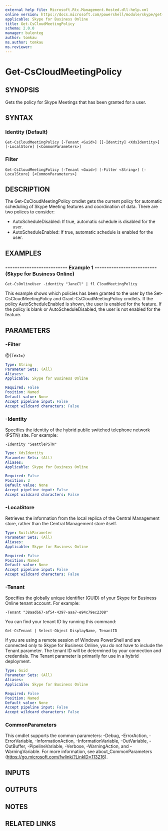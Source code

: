 ```yaml
---
external help file: Microsoft.Rtc.Management.Hosted.dll-help.xml 
online version: https://docs.microsoft.com/powershell/module/skype/get-cscloudmeetingpolicy
applicable: Skype for Business Online
title: Get-CsCloudMeetingPolicy
schema: 2.0.0
manager: bulenteg
author: tomkau
ms.author: tomkau
ms.reviewer:
---
```


# Get-CsCloudMeetingPolicy

## SYNOPSIS
Gets the policy for Skype Meetings that has been granted for a user.

## SYNTAX

### Identity (Default)
```
Get-CsCloudMeetingPolicy [-Tenant <Guid>] [[-Identity] <XdsIdentity>] [-LocalStore] [<CommonParameters>]
```

### Filter
```
Get-CsCloudMeetingPolicy [-Tenant <Guid>] [-Filter <String>] [-LocalStore] [<CommonParameters>]
```

## DESCRIPTION
The Get-CsCloudMeetingPolicy cmdlet gets the current policy for automatic scheduling of Skype Meeting features and coordination of data.
There are two polices to consider:

- AutoScheduleDisabled: 
If true, automatic schedule is disabled for the user.
- AutoScheduleEnabled:
If true, automatic schedule is enabled for the user.

## EXAMPLES

### -------------------------- Example 1 -------------------------- (Skype for Business Online)
```
Get-CsOnlineUser -identity "JaneCl" | fl CloudMeetingPolicy
```

This example shows which policies has been granted to the user by the Set-CsCloudMeetingPolicy and Grant-CsCloudMeetingPolicy cmdlets.
If the policy AutoScheduleEnabled is shown, the user is enabled for the feature.
If the policy is blank or AutoScheduleDisabled, the user is not enabled for the feature.


## PARAMETERS

### -Filter
@{Text=}

```yaml
Type: String
Parameter Sets: (All)
Aliases: 
Applicable: Skype for Business Online

Required: False
Position: Named
Default value: None
Accept pipeline input: False
Accept wildcard characters: False
```

### -Identity
Specifies the identity of the hybrid public switched telephone network (PSTN) site.
For example: 

`-Identity "SeattlePSTN"`

```yaml
Type: XdsIdentity
Parameter Sets: (All)
Aliases: 
Applicable: Skype for Business Online

Required: False
Position: 2
Default value: None
Accept pipeline input: False
Accept wildcard characters: False
```

### -LocalStore
Retrieves the information from the local replica of the Central Management store, rather than the Central Management store itself.

```yaml
Type: SwitchParameter
Parameter Sets: (All)
Aliases: 
Applicable: Skype for Business Online

Required: False
Position: Named
Default value: None
Accept pipeline input: False
Accept wildcard characters: False
```

### -Tenant
Specifies the globally unique identifier (GUID) of your Skype for Business Online tenant account.
For example: 

`-Tenant "38aad667-af54-4397-aaa7-e94c79ec2308"`

You can find your tenant ID by running this command: 

`Get-CsTenant | Select-Object DisplayName, TenantID`

If you are using a remote session of Windows PowerShell and are connected only to Skype for Business Online, you do not have to include the Tenant parameter.
The tenant ID will be determined by your connection and credentials.
The Tenant parameter is primarily for use in a hybrid deployment.

```yaml
Type: Guid
Parameter Sets: (All)
Aliases: 
Applicable: Skype for Business Online

Required: False
Position: Named
Default value: None
Accept pipeline input: False
Accept wildcard characters: False
```

### CommonParameters
This cmdlet supports the common parameters: -Debug, -ErrorAction, -ErrorVariable, -InformationAction, -InformationVariable, -OutVariable, -OutBuffer, -PipelineVariable, -Verbose, -WarningAction, and -WarningVariable. For more information, see about_CommonParameters (https://go.microsoft.com/fwlink/?LinkID=113216).

## INPUTS

## OUTPUTS

## NOTES

## RELATED LINKS

